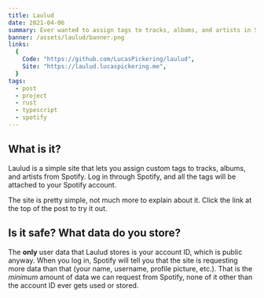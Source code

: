```yaml
---
title: Laulud
date: 2021-04-06
summary: Ever wanted to assign tags to tracks, albums, and artists in Spotify? No? Well I have because I'm neurotic. Laulud is a simple site to browse and tag Spotify items.
banner: /assets/laulud/banner.png
links:
  {
    Code: "https://github.com/LucasPickering/laulud",
    Site: "https://laulud.lucaspickering.me",
  }
tags:
  - post
  - project
  - rust
  - typescript
  - spotify
---
```


## What is it?

Laulud is a simple site that lets you assign custom tags to tracks, albums, and artists from Spotify. Log in through Spotify, and all the tags will be attached to your Spotify account.

The site is pretty simple, not much more to explain about it. Click the link at the top of the post to try it out.

## Is it safe? What data do you store?

The **only** user data that Laulud stores is your account ID, which is public anyway. When you log in, Spotify will tell you that the site is requesting more data than that (your name, username, profile picture, etc.). That is the _minimum_ amount of data we can request from Spotify, none of it other than the account ID ever gets used or stored.
